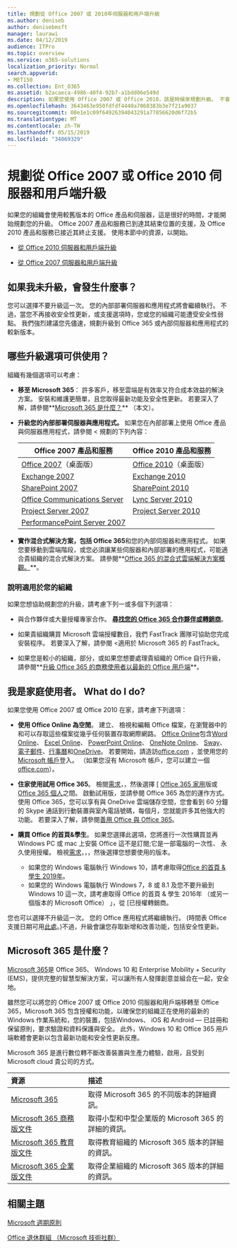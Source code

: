 ```yaml
---
title: 規劃從 Office 2007 或 2010年伺服器和用戶端升級
ms.author: deniseb
author: denisebmsft
manager: laurawi
ms.date: 04/12/2019
audience: ITPro
ms.topic: overview
ms.service: o365-solutions
localization_priority: Normal
search.appverid:
- MET150
ms.collection: Ent_O365
ms.assetid: b2acaeca-4986-40f4-92b7-a1bdd06e549d
description: 如果您使用 Office 2007 或 Office 2010，該是時候來規劃升級。 不會停滯使用過期的應用程式。 若要開始使用您的計劃使用這些資源。
ms.openlocfilehash: 3643463e950fdfdf4440a7060383b3e7f21a9037
ms.sourcegitcommit: 08e1e1c09f64926394043291a77856620d6f72b5
ms.translationtype: MT
ms.contentlocale: zh-TW
ms.lasthandoff: 05/15/2019
ms.locfileid: "34069329"
---
```

# <a name="plan-your-upgrade-from-office-2007-or-office-2010-servers-and-clients"></a>規劃從 Office 2007 或 Office 2010 伺服器和用戶端升級

如果您的組織會使用較舊版本的 Office 產品和伺服器，這是很好的時間，才能開始規劃您的升級。 Office 2007 產品和服務已到達其結束位置的支援，及 Office 2010 產品和服務已接近其終止支援。 使用本節中的資源，以開始。

- [從 Office 2010 伺服器和用戶端升級](upgrade-from-office-2010-servers-and-products.md)

- [從 Office 2007 伺服器和用戶端升級](upgrade-from-office-2007-servers-and-products.md)

## <a name="what-happens-if-i-dont-upgrade"></a>如果我未升級，會發生什麼事？

您可以選擇不要升級這一次。 您的內部部署伺服器和應用程式將會繼續執行。 不過，當您不再接收安全性更新，或支援選項時，您或您的組織可能遭受安全性弱點。 我們強烈建議您先儘速，規劃升級到 Office 365 或內部伺服器和應用程式的較新版本。

## <a name="what-upgrade-options-are-available"></a>哪些升級選項可供使用？      

組織有幾個選項可以考慮：

- **移至 Microsoft 365**： 許多客戶，移至雲端是有效率又符合成本效益的解決方案。 安裝和維護更簡單，且您取得最新功能及安全性更新。 若要深入了解，請參閱**[Microsoft 365 是什麼？](#what-is-microsoft-365)** （本文）。
    
- **升級您的內部部署伺服器與應用程式。** 如果您在內部部署上使用 Office 產品與伺服器應用程式，請參閱 < 規劃的下列內容：<br/> 

    
    |Office 2007 產品和服務  |Office 2010 產品和服務  |
    |---------|---------|
    |[Office 2007](https://docs.microsoft.com/DeployOffice/office-2007-end-support-roadmap)（桌面版） | [Office 2010](https://docs.microsoft.com/DeployOffice/office-2010-end-support-roadmap)（桌面版） |
    |[Exchange 2007](exchange-2007-end-of-support.md) |[Exchange 2010](exchange-2010-end-of-support.md) |
    |[SharePoint 2007](sharepoint-2007-end-of-support.md) |[SharePoint 2010](upgrade-from-sharepoint-2010.md) |
    |[Office Communications Server](https://docs.microsoft.com/skypeforbusiness/plan-your-deployment/upgrade) |[Lync Server 2010](https://docs.microsoft.com/skypeforbusiness/plan-your-deployment/upgrade) |
    |[Project Server 2007](project-server-2007-end-of-support.md) |[Project Server 2010](project-server-2010-end-of-support.md) |
    |[PerformancePoint Server 2007](pps-2007-end-of-support.md) | |
 
- **實作混合式解決方案，包括 Office 365**和您的內部伺服器和應用程式。 如果您要移動到雲端階段，或您必須讓某些伺服器和內部部署的應用程式，可能適合貴組織的混合式解決方案。 請參閱**[Office 365 的混合式雲端解決方案概觀。](hybrid-cloud-overview.md)**。 
    
### <a name="help-is-available-for-your-organization"></a>說明適用於您的組織

如果您想協助規劃您的升級，請考慮下列一或多個下列選項：

- 與合作夥伴或大量授權專家合作。 **[尋找您的 Office 365 合作夥伴或轉銷商](https://support.office.com/article/b6c18a9b-2aed-4c84-9d75-af709160258c.aspx)**。 

- 如果貴組織購買 Microsoft 雲端授權數目，我們 FastTrack 團隊可協助您完成安裝程序。 若要深入了解，請參閱 <<c0>適用於 Microsoft 365 的 FastTrack。

- 如果您是較小的組織，部分，或如果您想要處理貴組織的 Office 自行升級，請參閱**[升級 Office 365 的商務使用者以最新的 Office 用戶端](https://docs.microsoft.com/office365/admin/setup/upgrade-users-to-latest-office-client)**。 
  
## <a name="im-a-home-user-what-do-i-do"></a>我是家庭使用者。 What do I do?

如果您使用 Office 2007 或 Office 2010 在家，請考慮下列選項：

- **使用 Office Online 為空閒**。 建立、 檢視和編輯 Office 檔案，在瀏覽器中的和可以存取這些檔案從幾乎任何裝置存取網際網路。 [Office Online](https://products.office.com/office-online/documents-spreadsheets-presentations-office-online)包含[Word Online](http://go.microsoft.com/fwlink/p/?linkid=746664)、 [Excel Online](http://go.microsoft.com/fwlink/p/?linkid=746665)、 [PowerPoint Online](http://go.microsoft.com/fwlink/p/?linkid=746666)、 [OneNote Online](http://go.microsoft.com/fwlink/p/?linkid=746674)、 [Sway](http://go.microsoft.com/fwlink/p/?linkid=746675)、[電子郵件](http://go.microsoft.com/fwlink/p/?linkid=746676)、[行事曆](http://go.microsoft.com/fwlink/p/?linkid=746678)和[OneDrive](http://go.microsoft.com/fwlink/p/?linkid=746679)。 若要開始，請造訪[office.com](https://office.com) ，並使用您的[Microsoft 帳戶](https://account.microsoft.com/account)登入。 （如果您沒有 Microsoft 帳戶，您可以建立一個[office.com](https://office.com)）。

- **住家使用試用 Office 365**。 檢閱[需求](https://www.microsoft.com/p/office-365-home/cfq7ttc0k5dm?rtc=1&activetab=pivot:techspecstab)，，然後選擇 [ [Office 365 家用](https://www.microsoft.com/p/office-365-home/cfq7ttc0k5dm)版或[Office 365 個人](https://www.microsoft.com/p/office-365-personal/cfq7ttc0k5bf)之間。 啟動試用版，並請參閱 Office 365 為您的運作方式。 使用 Office 365，您可以享有與 OneDrive 雲端儲存空間，您會看到 60 分鐘的 Skype 通話到行動裝置與室內電話號碼，每個月，您就能許多其他強大的功能。 若要深入了解，請參閱[善用 Office 與 Office 365](https://products.office.com/compare-all-microsoft-office-products?&activetab=tab%3aprimaryr1)。
    
- **購買 Office 的首頁&amp;學生**。 如果您選擇此選項，您將進行一次性購買並再 Windows PC 或 mac 上安裝 Office 這不是訂閱;它是一部電腦的一次性、 永久使用授權。 檢視[需求](http://office.com/systemrequirements)，，，然後選擇您想要使用的版本。
    - 如果您的 Windows 電腦執行 Windows 10，請考慮取得[Office 的首頁 & 學生 2019年](https://www.microsoft.com/p/office-home-student-2019/cfq7ttc0k7c8)。
    - 如果您的 Windows 電腦執行 Windows 7，8 或 8.1 及您不要升級到 Windows 10 這一次，請考慮取得 Office 的首頁 & 學生 2016年 （或另一個版本的 Microsoft Office） 」，從 [已授權轉銷商。

您也可以選擇不升級這一次。 您的 Office 應用程式將繼續執行。 (時間表 Office 支援日期可用[此處](https://go.microsoft.com/fwlink/p/?linkid=2085724)。)不過，升級會讓您存取新增和改善功能，包括安全性更新。 
   
## <a name="what-is-microsoft-365"></a>Microsoft 365 是什麼？

[Microsoft 365](https://www.microsoft.com/microsoft-365)是 Office 365、 Windows 10 和 Enterprise Mobility + Security (EMS)，提供完整的智慧型解決方案，可以讓所有人發揮創意並組合在一起，安全地。 
  
雖然您可以將您的 Office 2007 或 Office 2010 伺服器和用戶端移轉至 Office 365，Microsoft 365 包含授權和功能，以確保您的組織正在使用的最新的 Windows 作業系統和，您的裝置，包括Windows、 iOS 和 Android — 已註冊和保留原則，要求驗證和資料保護與安全。 此外，Windows 10 和 Office 365 用戶端軟體會更新以包含最新功能和安全性更新反應。
  
Microsoft 365 是進行數位轉不斷改善裝置與生產力體驗，啟用，且受到 Microsoft cloud 貴公司的方式。
  
|**資源**|**描述**|
|:-----|:-----|
|[Microsoft 365](https://www.microsoft.com/microsoft-365) <br/> |取得 Microsoft 365 的不同版本的詳細資訊。  <br/> |
|[Microsoft 365 商務版文件](https://docs.microsoft.com/microsoft-365/business/) <br/> |取得小型和中型企業版的 Microsoft 365 的詳細的資訊。  <br/> |
|[Microsoft 365 教育版文件](https://docs.microsoft.com/microsoft-365/education/) <br/> |取得教育組織的 Microsoft 365 版本的詳細的資訊。  <br/> |
|[Microsoft 365 企業版文件](https://docs.microsoft.com/microsoft-365/enterprise/) <br/> |取得企業組織的 Microsoft 365 版本的詳細的資訊。  <br/> |

   
## <a name="related-topics"></a>相關主題
  
[Microsoft 週期原則](https://go.microsoft.com/fwlink/?linkid=865200)

[Office 退休群組 （Microsoft 技術社群）](https://go.microsoft.com/fwlink/?linkid=842065)




